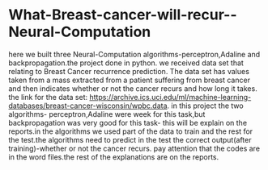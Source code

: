 # What-Breast-cancer-will-recur--Neural-Computation

here we built three Neural-Computation algorithms-perceptron,Adaline and backpropagation.the project done in python. 
we received data set that relating to Breast Cancer recurrence prediction.
The data set has values taken from a mass extracted from a patient suffering 
from breast cancer and then indicates whether or not the cancer recurs and how long it takes.
the link for the data set: https://archive.ics.uci.edu/ml/machine-learning-databases/breast-cancer-wisconsin/wpbc.data.
in this project the two algorithms- perceptron,Adaline were week for this task,but backpropagation was very good for this task-
this will be explain on the reports.in the algorithms we used part of the data to train and the rest for the test.the algorithms need to predict in the test the correct 
output(after training)-whether or not the cancer recurs.
pay attention that the codes are in the word files.the rest of the explanations are on the reports.
